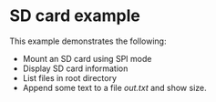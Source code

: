 # SD card example
This example demonstrates the following:
* Mount an SD card using SPI mode
* Display SD card information
* List files in root directory
* Append some text to a file _out.txt_ and show size.

